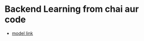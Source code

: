 # Backend Learning from chai aur code

- [model link](https://app.eraser.io/workspace/YtPqZ1VogxGy1jzIDkzj)

